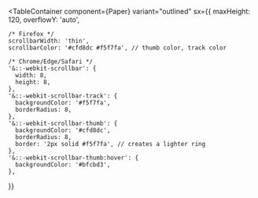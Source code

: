 <TableContainer
  component={Paper}
  variant="outlined"
  sx={{
    maxHeight: 120,
    overflowY: 'auto',

    /* Firefox */
    scrollbarWidth: 'thin',
    scrollbarColor: '#cfd8dc #f5f7fa', // thumb color, track color

    /* Chrome/Edge/Safari */
    '&::-webkit-scrollbar': {
      width: 8,
      height: 8,
    },
    '&::-webkit-scrollbar-track': {
      backgroundColor: '#f5f7fa',
      borderRadius: 8,
    },
    '&::-webkit-scrollbar-thumb': {
      backgroundColor: '#cfd8dc',
      borderRadius: 8,
      border: '2px solid #f5f7fa', // creates a lighter ring
    },
    '&::-webkit-scrollbar-thumb:hover': {
      backgroundColor: '#bfcbd3',
    },
  }}
>
